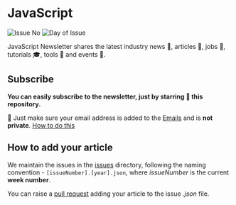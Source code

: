 # JavaScript

![Issue No](https://img.shields.io/endpoint?url=https%3A%2F%2Fraw.githubusercontent.com%2Fthe-newsletters%2Fjavascript%2Fmaster%2Fcurrent_issue.json) ![Day of Issue](https://img.shields.io/badge/Day%20of%20Issue-Monday-yellow)

JavaScript Newsletter shares the latest industry news :newspaper:, articles :page_facing_up:, jobs :construction_worker:, tutorials :mortar_board:, tools :wrench: and events :ticket:.

## Subscribe

**You can easily subscribe to the newsletter, just by starring :star2: this repository.**

:construction: Just make sure your email address is added to the [Emails](https://github.com/settings/emails) and is **not private**. [How to do this](https://github.com/the-newsletters/javascript/wiki/How-to-make-your-email-public.)

## How to add your article

We maintain the issues in the [issues](./issues) directory, following the naming convention - `[issueNumber].[year].json`, where _issueNumber_ is the current **week number**.

You can raise a [pull request](https://github.com/the-newsletters/javascript/pulls) adding your article to the issue _.json_ file.
